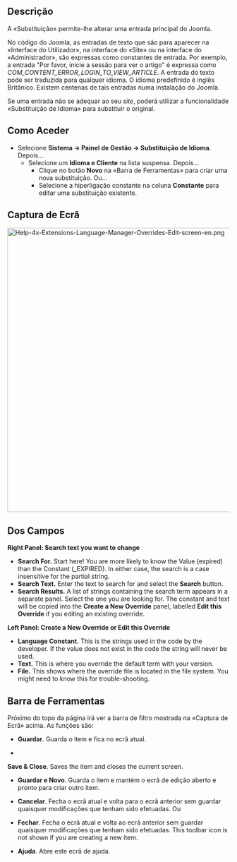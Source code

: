 <!-- Filename: Help4.x:Languages:_Edit_Override / Display title: Substituição de Edição do Gestor de Idiomas das Extensões -->

## Descrição

A «Substituição» permite-lhe alterar uma entrada principal do Joomla.

No código do Joomla, as entradas de texto que são para aparecer na
«Interface do Utilizador», na interface do «Site» ou na interface do
«Administrador», são expressas como constantes de entrada. Por exemplo,
a entrada "Por favor, inicie a sessão para ver o artigo" é expressa como
*COM_CONTENT_ERROR_LOGIN_TO_VIEW_ARTICLE*. A entrada do texto pode ser
traduzida para qualquer idioma. O idioma predefinido é inglês Britânico.
Existem centenas de tais entradas numa instalação do Joomla.

Se uma entrada não se adequar ao seu *site*, poderá utilizar a
funcionalidade «Substituição de Idioma» para substituir o original.

## Como Aceder

- Selecione **Sistema **→** Painel de Gestão **→** Substituição de
  Idioma**. Depois...
  - Selecione um **Idioma e Cliente** na lista suspensa. Depois...
    - Clique no botão **Novo** na «Barra de Ferramentas» para criar uma
      nova substituição. Ou...
    - Selecione a hiperligação constante na coluna **Constante** para
      editar uma substituição existente.

## Captura de Ecrã

<img
src="https://docs.joomla.org/images/thumb/0/01/Help-4x-Extensions-Language-Manager-Overrides-Edit-screen-en.png/800px-Help-4x-Extensions-Language-Manager-Overrides-Edit-screen-en.png"
decoding="async"
srcset="https://docs.joomla.org/images/0/01/Help-4x-Extensions-Language-Manager-Overrides-Edit-screen-en.png 1.5x"
data-file-width="1151" data-file-height="927" width="800" height="644"
alt="Help-4x-Extensions-Language-Manager-Overrides-Edit-screen-en.png" />

## Dos Campos

**Right Panel: Search text you want to change**

- **Search For.** Start here! You are more likely to know the Value
  (expired) than the Constant (\_EXPIRED). In either case, the search is
  a case insensitive for the partial string.
- **Search Text.** Enter the text to search for and select the
  **Search** button.
- **Search Results.** A list of strings containing the search term
  appears in a separate panel. Select the one you are looking for. The
  constant and text will be copied into the **Create a New Override**
  panel, labelled **Edit this Override** if you editing an existing
  override.

**Left Panel: Create a New Override or Edit this Override**

- **Language Constant.** This is the strings used in the code by the
  developer. If the value does not exist in the code the string will
  never be used.
- **Text.** This is where you override the default term with your
  version.
- **File.** This shows where the override file is located in the file
  system. You might need to know this for trouble-shooting.

## Barra de Ferramentas

Próximo do topo da página irá ver a barra de filtro mostrada na «Captura
de Ecrã» acima. As funções são:

- **Guardar**. Guarda o item e fica no ecrã atual.

<!-- -->

- 

**Save & Close**. Saves the item and closes the current screen.

- **Guardar e Novo**. Guarda o item e mantém o ecrã de edição aberto e
  pronto para criar outro item.

<!-- -->

- **Cancelar**. Fecha o ecrã atual e volta para o ecrã anterior sem
  guardar quaisquer modificações que tenham sido efetuadas. Ou

<!-- -->

- **Fechar**. Fecha o ecrã atual e volta ao ecrã anterior sem guardar
  quaisquer modificações que tenham sido efetuadas. This toolbar icon is
  not shown if you are creating a new item.

<!-- -->

- **Ajuda**. Abre este ecrã de ajuda.
